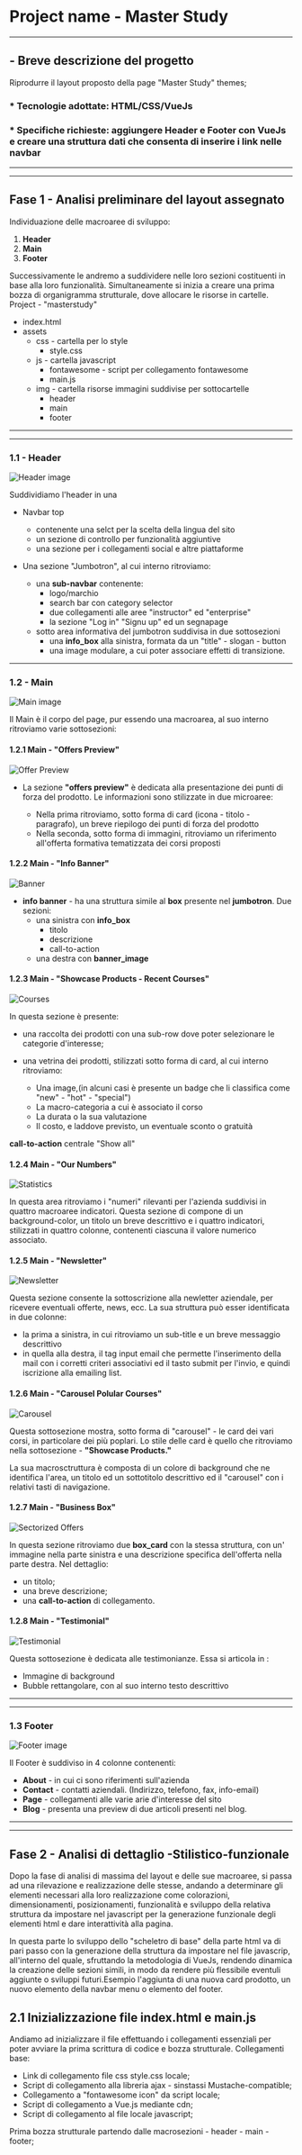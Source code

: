 # Project name - Master Study

---

## - Breve descrizione del progetto

  Riprodurre il layout proposto della page "Master Study" themes;

### * Tecnologie adottate:  HTML/CSS/VueJs

### * Specifiche richieste: aggiungere Header e Footer con VueJs e creare una struttura dati che consenta di inserire i link nelle navbar

---
---

## Fase 1 - Analisi preliminare del layout assegnato

Individuazione delle macroaree di sviluppo:

  1. **Header**
  2. **Main**
  3. **Footer**

Successivamente le andremo a suddividere nelle loro sezioni costituenti in base alla loro funzionalità.
Simultaneamente si inizia a creare una prima bozza di organigramma strutturale, dove allocare le risorse in cartelle.
Project - "masterstudy"

- index.html
- assets
  - css - cartella per lo style
    - style.css
  - js - cartella javascript
    - fontawesome - script per collegamento fontawesome
    - main.js
  - img - cartella risorse immagini suddivise per sottocartelle
    - header
    - main
    - footer

---
---

### 1.1 - Header

![Header image](/masterstudy/prototyping/Header.png)

  Suddividiamo l'header in una
  
- Navbar top
  - contenente una selct per la scelta della lingua del sito
  - un sezione di controllo per funzionalità aggiuntive
  - una sezione per i collegamenti social e altre piattaforme
  
- Una sezione "Jumbotron", al cui interno ritroviamo:

  - una **sub-navbar** contenente:
    - logo/marchio
    - search bar con category selector
    - due collegamenti alle aree "instructor" ed "enterprise"
    - la sezione "Log in" "Signu up" ed un segnapage
  - sotto area informativa del jumbotron suddivisa in due sottosezioni
    - una **info_box** alla sinistra, formata da un "title" - slogan - button
    - una image modulare, a cui poter associare effetti di transizione.

---

### 1.2 - Main

![Main image](prototyping/Main.png)

Il Main è il corpo del page, pur essendo una macroarea, al suo interno ritroviamo varie sottosezioni:

#### 1.2.1 Main - "Offers Preview"

![Offer Preview](prototyping/Offer_preview.png)

- La sezione **"offers preview"** è dedicata alla presentazione dei punti di forza del prodotto. Le informazioni sono stilizzate in due microaree:

  - Nella prima ritroviamo, sotto forma di card (icona - titolo - paragrafo), un breve riepilogo dei punti di forza del prodotto
  - Nella seconda, sotto forma di immagini, ritroviamo un riferimento all'offerta formativa tematizzata dei corsi proposti

#### 1.2.2 Main - "Info Banner"

![Banner](prototyping/Banner.png)

- **info banner** - ha una struttura simile al **box** presente nel **jumbotron**.
Due sezioni:
  - una sinistra con **info_box**
    - titolo
    - descrizione
    - call-to-action
  - una destra con **banner_image**

#### 1.2.3 Main - "Showcase Products - Recent Courses"

![Courses](prototyping/Courses.png)

In questa sezione è presente:

- una raccolta dei prodotti con una sub-row dove poter selezionare le categorie d'interesse;
- una vetrina dei prodotti, stilizzati sotto forma di card, al cui interno ritroviamo:

  - Una image,(in alcuni casi è presente un badge che li classifica come "new" - "hot" - "special")
  - La macro-categoria a cui è associato il corso
  - La durata o la sua valutazione
  - Il costo, e laddove previsto, un eventuale sconto o gratuità

**call-to-action** centrale "Show all"

#### 1.2.4 Main - "Our Numbers"

![Statistics](prototyping/Statistics.png)

In questa area ritroviamo i "numeri" rilevanti per l'azienda suddivisi in quattro macroaree indicatori.
Questa sezione di compone di un background-color, un titolo un breve descrittivo e i quattro indicatori, stilizzati in quattro colonne, contenenti ciascuna il valore numerico associato.

#### 1.2.5 Main - "Newsletter"

![Newsletter](prototyping/Newsletter.png)

Questa sezione consente la sottoscrizione alla newletter aziendale, per ricevere eventuali offerte, news, ecc.
La sua struttura può esser identificata in due colonne:

- la prima a sinistra, in cui ritroviamo un sub-title e un breve messaggio descrittivo
- in quella alla destra, il tag input email che permette l'inserimento della mail con i corretti criteri associativi ed il tasto submit per l'invio, e quindi iscrizione alla emailing list.

#### 1.2.6 Main - "Carousel Polular Courses"

![Carousel](prototyping/Carousel.png)

Questa sottosezione mostra, sotto forma di "carousel" - le card dei vari corsi, in particolare dei più poplari.
Lo stile delle card è quello che ritroviamo nella sottosezione - **"Showcase Products."**

La sua macrosctruttura è composta di un colore di background che ne identifica l'area, un titolo ed un sottotitolo descrittivo ed il "carousel" con i relativi tasti di navigazione.

#### 1.2.7 Main - "Business Box"

![Sectorized Offers](prototyping/Sectorized_offers.png)

In questa sezione ritroviamo due **box_card** con la stessa struttura, con un' immagine nella parte sinistra e una descrizione specifica dell'offerta nella parte destra. Nel dettaglio:

- un titolo;
- una breve descrizione;
- una **call-to-action** di collegamento.

#### 1.2.8 Main - "Testimonial"

![Testimonial](prototyping/Testimonial.png)

Questa sottosezione è dedicata alle testimonianze.
Essa si articola in :

- Immagine di background
- Bubble rettangolare, con al suo interno testo descrittivo

---
---

### 1.3 Footer

![Footer image](prototyping/Footer.png)

Il Footer è suddiviso in 4 colonne contenenti:

- **About** - in cui ci sono riferimenti sull'azienda
- **Contact** - contatti aziendali. (Indirizzo, telefono, fax, info-email)
- **Page** - collegamenti alle varie arie d'interesse del sito
- **Blog** - presenta una preview di due articoli presenti nel blog.

---
---

## Fase 2 - Analisi di dettaglio -Stilistico-funzionale

Dopo la fase di analisi di massima del layout e delle sue macroaree, si passa ad una rilevazione e realizzazione delle stesse, andando a determinare gli elementi necessari alla loro realizzazione come colorazioni, dimensionamenti, posizionamenti, funzionalità e sviluppo della relativa struttura da impostare nel javascript per la generazione funzionale degli elementi html e dare interattività alla pagina.

In questa parte lo sviluppo dello "scheletro di base" della parte html va di pari passo con la generazione della struttura da impostare nel file javascrip, all'interno del quale, sfruttando la metodologia di VueJs, rendendo dinamica la creazione delle sezioni simili, in modo da rendere più flessibile eventuli aggiunte o sviluppi futuri.Esempio l'aggiunta di una nuova card prodotto, un nuovo elemento della navbar menu o elemento del footer.

## 2.1 Inizializzazione file index.html e main.js

Andiamo ad inizializzare il file effettuando i collegamenti essenziali per poter avviare la prima scrittura di codice e bozza strutturale.
Collegamenti base:

- Link di collegamento file css style.css locale;
- Script di collegamento alla libreria ajax - sinstassi Mustache-compatible;
- Collegamento a "fontawesome icon" da script locale;
- Script di collegamento a Vue.js mediante cdn;
- Script di collegamento al file locale javascript;

Prima bozza strutturale partendo dalle macrosezioni - header - main - footer;

